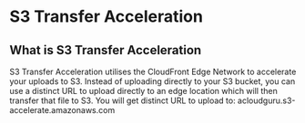 # S3 Transfer Acceleration

## What is S3 Transfer Acceleration
S3 Transfer Acceleration utilises the CloudFront Edge Network to accelerate your uploads to S3. Instead of uploading directly to your S3 bucket, you can use a distinct URL to upload directly to an edge location which will then transfer that file to S3. You will get distinct URL to upload to:
acloudguru.s3-accelerate.amazonaws.com
